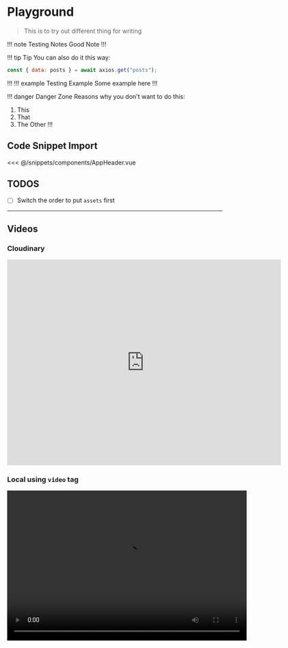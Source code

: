 # Playground

> This is to try out different thing for writing

!!! note Testing Notes
Good Note
!!!

!!! tip Tip
You can also do it this way:

```js
const { data: posts } = await axios.get("posts");
```

!!!
!!! example Testing Example
Some example here
!!!

!!! danger Danger Zone
Reasons why you don't want to do this:

1. This
2. That
3. The Other
   !!!

## Code Snippet Import

<<< @/snippets/components/AppHeader.vue

## TODOS

<!-- TODO: Switch the order to put `assets` first -->

- [ ] Switch the order to put `assets` first

---

## Videos

### Cloudinary

<div class="iframe-wrapper">
<iframe src="https://player.cloudinary.com/embed/?cloud_name=dkrcloudinary&public_id=cli-setup&fluid=true&controls=true&show_jump_controls=true&floating_when_not_visible=false&source_types%5B0%5D=mp4" width="640" height="480" allow="autoplay; fullscreen; encrypted-media; picture-in-picture" allowfullscreen="allowfullscreen" frameborder="0"></iframe>
</div>

### Local using `video` tag

<video width="560" height="350" controls>
  <source src="videos/cli-setup-video.mov" type="video/mp4">
  Your browser does not support the video tag.
</video>
